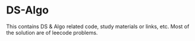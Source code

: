 # DS-Algo
This contains DS &amp; Algo related code, study materials or links, etc. Most of the solution are of leecode problems.
